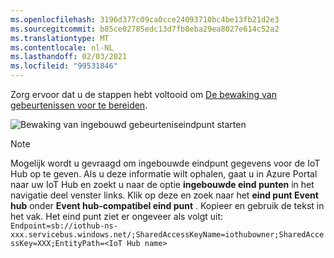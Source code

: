 ```yaml
---
ms.openlocfilehash: 3196d377c09ca0cce24093710bc4be13fb21d2e3
ms.sourcegitcommit: b85ce02785edc13d7fb8eba29ea8027e614c52a2
ms.translationtype: MT
ms.contentlocale: nl-NL
ms.lasthandoff: 02/03/2021
ms.locfileid: "99531846"
---
```

Zorg ervoor dat u de stappen hebt voltooid om [De bewaking van gebeurtenissen voor te bereiden](../../../detect-motion-emit-events-quickstart.md#prepare-to-monitor-events).

![Bewaking van ingebouwd gebeurteniseindpunt starten](../../../media/quickstarts/start-monitoring-iothub-events.png)

> [!NOTE]
> Mogelijk wordt u gevraagd om ingebouwde eindpunt gegevens voor de IoT Hub op te geven. Als u deze informatie wilt ophalen, gaat u in Azure Portal naar uw IoT Hub en zoekt u naar de optie **ingebouwde eind punten** in het navigatie deel venster links. Klik op deze en zoek naar het **eind punt Event hub** onder **Event hub-compatibel eind punt** . Kopieer en gebruik de tekst in het vak. Het eind punt ziet er ongeveer als volgt uit:  
    ```
    Endpoint=sb://iothub-ns-xxx.servicebus.windows.net/;SharedAccessKeyName=iothubowner;SharedAccessKey=XXX;EntityPath=<IoT Hub name>
    ```
